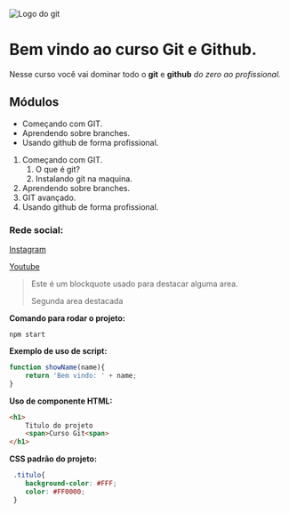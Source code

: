 ![Logo do git](https://sujeitoprogramador.com/wp-content/uploads/2021/04/gitimage.png)

# Bem vindo ao curso Git e Github.
Nesse curso você vai dominar todo o **git** e **github** _do zero ao profissional._

## Módulos
* Começando com GIT. 
* Aprendendo sobre branches. 
* Usando github de forma profissional. 

1. Começando com GIT.
    1. O que é git?
    2. Instalando git na maquina.
2. Aprendendo sobre branches.
3. GIT avançado.
4. Usando github de forma profissional.

### Rede social:
[Instagram](https://instagram.com/sujeitoprogramador)

[Youtube](https://youtube.com/c/sujeitoprogramador)

>Este é um blockquote usado para destacar alguma area.
>
>Segunda area destacada



**Comando para rodar o projeto:**

```
npm start
```

**Exemplo de uso de script:**
```js
function showName(name){
    return 'Bem vindo: ' + name;
}
```

**Uso de componente HTML:**
```html
<h1>
    Titulo do projeto
    <span>Curso Git<span>
</h1>
```

**CSS padrão do projeto:**
```css
 .titulo{
    background-color: #FFF;
    color: #FF0000;
 }
```
